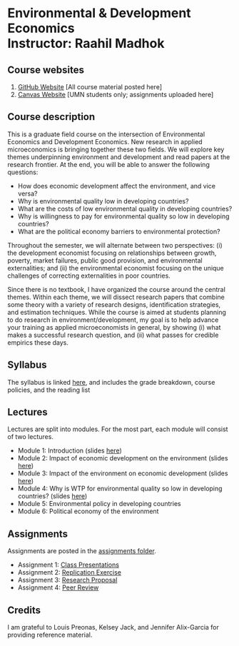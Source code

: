 # Environmental & Development Economics <br/> Instructor: Raahil Madhok <br>

## Course websites
1. [GitHub Website](https://github.com/rmadhok/enviro-dev-grad) [All course material posted here]
2. [Canvas Website](https://canvas.umn.edu/courses/459511) [UMN students only; assignments uploaded here]

## Course description

This is a graduate field course on the intersection of Environmental Economics and Development Economics. New research in applied microeconomics is bringing together these two fields. We will explore key themes underpinning environment and development and read papers at the research frontier. At the end, you will be able to answer the following questions:

* How does economic development affect the environment, and vice versa?
* Why is environmental quality low in developing countries?
* What are the costs of low environmental quality in developing countries?
* Why is willingness to pay for environmental quality so low in developing countries?
* What are the political economy barriers to environmental protection?

Throughout the semester, we will alternate between two perspectives: (i) the development economist focusing on relationships between growth, poverty, market failures, public good provision, and environmental externalities; and (ii) the environmental economist focusing on the unique challenges of correcting externalities in poor countries.

Since there is no textbook, I have organized the course around the central themes. Within each theme, we will dissect research papers that combine some theory with a variety of research designs, identification strategies, and estimation techniques. While the course is aimed at students planning to do research in environment/development, my goal is to help advance your training as applied microeconomists in general, by showing (i) what makes a successful research question, and (ii) what passes for credible empirics these days.

## Syllabus

The syllabus is linked [here](syllabus.pdf), and includes the grade breakdown, course policies, and the reading list

## Lectures
Lectures are split into modules. For the most part, each module will consist of two lectures.

- Module 1: Introduction (slides [here](lectures/module1/module1.pdf))
- Module 2: Impact of economic development on the environment (slides [here](lectures/module2/module2.pdf))
- Module 3: Impact of the environment on economic development (slides [here](lectures/module3/module3.pdf))
- Module 4: Why is WTP for environmental quality so low in developing countries? (slides [here](lectures/module4/module4.pdf))
- Module 5: Environmental policy in developing countries
- Module 6: Political economy of the environment

## Assignments

Assignments are posted in the [assignments folder](assignments/).
- Assignment 1: [Class Presentations](assignments/paper_presentations/presentation_tips.pdf)
- Assignment 2: [Replication Exercise](assignments/replication_exercise/replication_exercise.pdf)
- Assignment 3: [Research Proposal](assignments/research_proposal/research_proposal.pdf)
- Assignment 4: [Peer Review](assignments/research_proposal/peer_review.pdf)


## Credits
I am grateful to Louis Preonas, Kelsey Jack, and Jennifer Alix-Garcia for providing reference material.


